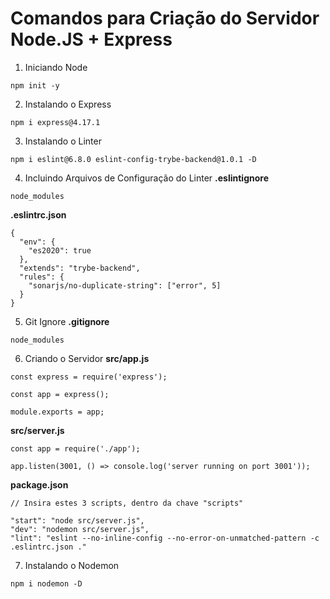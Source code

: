 # Comandos para Criação do Servidor Node.JS + Express

1. Iniciando Node
```
npm init -y
```

2. Instalando o Express
```
npm i express@4.17.1
```

3. Instalando o Linter
```
npm i eslint@6.8.0 eslint-config-trybe-backend@1.0.1 -D
```

4. Incluindo Arquivos de Configuração do Linter
__.eslintignore__
```
node_modules
```

__.eslintrc.json__
```
{
  "env": {
    "es2020": true
  },
  "extends": "trybe-backend",
  "rules": {
    "sonarjs/no-duplicate-string": ["error", 5]
  }
}
```

5. Git Ignore
__.gitignore__
```
node_modules
```

6. Criando o Servidor
__src/app.js__
```
const express = require('express');

const app = express();

module.exports = app;
```

__src/server.js__
```
const app = require('./app');

app.listen(3001, () => console.log('server running on port 3001'));
```

__package.json__
```
// Insira estes 3 scripts, dentro da chave "scripts"

"start": "node src/server.js",
"dev": "nodemon src/server.js",
"lint": "eslint --no-inline-config --no-error-on-unmatched-pattern -c .eslintrc.json ."
```

7. Instalando o Nodemon
```
npm i nodemon -D
```
